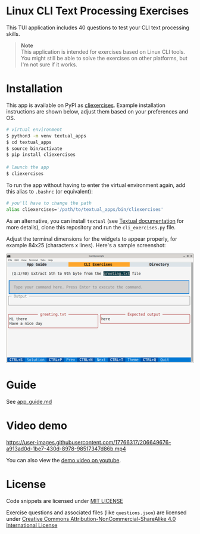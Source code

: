 # Linux CLI Text Processing Exercises

This TUI application includes 40 questions to test your CLI text processing skills.

> **Note**  
> This application is intended for exercises based on Linux CLI tools. You might still be able to solve the exercises on other platforms, but I'm not sure if it works.

# Installation

This app is available on PyPI as [cliexercises](https://pypi.org/project/cliexercises/). Example installation instructions are shown below, adjust them based on your preferences and OS.

```bash
# virtual environment
$ python3 -m venv textual_apps
$ cd textual_apps
$ source bin/activate
$ pip install cliexercises

# launch the app
$ cliexercises
```

To run the app without having to enter the virtual environment again, add this alias to `.bashrc` (or equivalent):

```bash
# you'll have to change the path
alias cliexercises='/path/to/textual_apps/bin/cliexercises'
```

As an alternative, you can install `textual` (see [Textual documentation](https://textual.textualize.io/getting_started/) for more details), clone this repository and run the `cli_exercises.py` file.

Adjust the terminal dimensions for the widgets to appear properly, for example 84x25 (characters x lines). Here's a sample screenshot:

<p align="center"><img src="./cli_exercises.png" alt="Sample screenshot for CLI exercises" /></p>

# Guide

See [app_guide.md](./app_guide.md)

# Video demo

https://user-images.githubusercontent.com/17766317/206649676-a913ad0d-1be7-430d-8978-98517347d86b.mp4

You can also view the [demo video on youtube](https://youtu.be/0ggfQzXeYJg).

# License

Code snippets are licensed under [MIT LICENSE](../LICENSE)

Exercise questions and associated files (like `questions.json`) are licensed under [Creative Commons Attribution-NonCommercial-ShareAlike 4.0 International License](https://creativecommons.org/licenses/by-nc-sa/4.0/)

